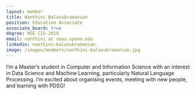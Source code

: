 ```yaml
---
layout: member
title: Nanthini Balasubramanian
position: Education Associate
associate_board: true
degree: MSE CIS 2019
email: nanthini at seas.upenn.edu
linkedin: nanthini-balasubramanian
image: /images/members/nanthini-balasubramanian.jpg
---
```


I’m a Master’s student in Computer and Information Science with an interest in Data Science and Machine Learning, particularly Natural Language Processing. I’m excited about organising events, meeting with new people, and learning with PDSG!